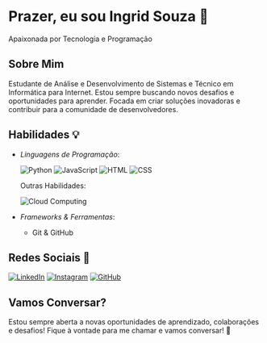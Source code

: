 # Prazer, eu sou Ingrid Souza 👋
Apaixonada por Tecnologia e Programação

## Sobre Mim

Estudante de Análise e Desenvolvimento de Sistemas e Técnico em Informática para Internet. Estou sempre buscando novos desafios e oportunidades para aprender. Focada em criar soluções inovadoras e contribuir para a comunidade de desenvolvedores. 

## Habilidades 💡

- *Linguagens de Programação*:
  
  ![Python](https://img.shields.io/badge/Python-3776AB?style=for-the-badge&logo=python&logoColor=white)
  ![JavaScript](https://img.shields.io/badge/JavaScript-F7DF1E?style=for-the-badge&logo=javascript&logoColor=black)
  ![HTML](https://img.shields.io/badge/HTML-E34F26?style=for-the-badge&logo=html5&logoColor=white)
  ![CSS](https://img.shields.io/badge/CSS-1572B6?style=for-the-badge&logo=css3&logoColor=white)

  Outras Habilidades:
  
  ![Cloud Computing](https://img.shields.io/badge/Cloud_Computing-007ACC?style=for-the-badge&logo=microsoftazure&logoColor=white)

- *Frameworks & Ferramentas*:
  
  - Git & GitHub

## Redes Sociais 📱

[![LinkedIn](https://img.shields.io/badge/LinkedIn-0A66C2?style=for-the-badge&logo=linkedin&logoColor=white)](https://www.linkedin.com/in/ingrid-souza-8b3568212/)
[![Instagram](https://img.shields.io/badge/Instagram-E4405F?style=for-the-badge&logo=instagram&logoColor=white)](https://www.instagram.com/souz4_ingrid/)
[![GitHub](https://img.shields.io/badge/GitHub-181717?style=for-the-badge&logo=github&logoColor=white)](https://github.com/Souz4Ingrid)


## Vamos Conversar?

Estou sempre aberta a novas oportunidades de aprendizado, colaborações e desafios! Fique à vontade para me chamar e vamos conversar! 🚀
